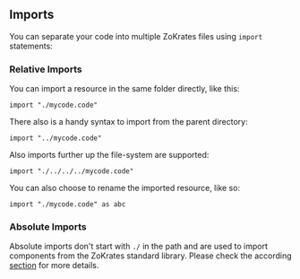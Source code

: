 ## Imports

You can separate your code into multiple ZoKrates files using `import` statements:

### Relative Imports

You can import a resource in the same folder directly, like this:
```zokrates
import "./mycode.code"
```

There also is a handy syntax to import from the parent directory:
```zokrates
import "../mycode.code"
```

Also imports further up the file-system are supported:
```zokrates
import "./../../../mycode.code"
```

You can also choose to rename the imported resource, like so:
```zokrates
import "./mycode.code" as abc
```

### Absolute Imports

Absolute imports don't start with `./` in the path and are used to import components from the ZoKrates standard library. Please check the according [section](./stdlib.html) for more details.
